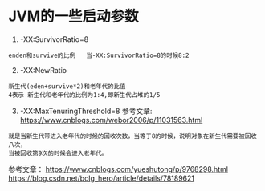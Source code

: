 # JVM的一些启动参数
1. -XX:SurvivorRatio=8
```jshelllanguage
enden和survive的比例   当-XX:SurvivorRatio=8的时候8:2
```
2. -XX:NewRatio
```jshelllanguage
新生代(eden+survive*2)和老年代的比值
4表示 新生代和老年代的比例为1:4,即新生代占堆的1/5
```
3. -XX:MaxTenuringThreshold=8
参考文章:
https://www.cnblogs.com/webor2006/p/11031563.html
```jshelllanguage
就是当新生代带进入老年代的时候的回收次数，当等于8的时候，说明对象在新生代需要被回收八次，
当被回收第9次的时候会进入老年代。
```





参考文章：
https://www.cnblogs.com/yueshutong/p/9768298.html
https://blog.csdn.net/bolg_hero/article/details/78189621
